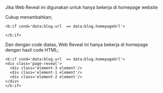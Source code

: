 Jika Web Reveal ini digunakan untuk hanya bekerja di homepage website

Cukup menambahkan;

    <b:if cond='data:blog.url  == data:blog.homepageUrl'>

    </b:if>
    
Dan dengan code diatas, Web Reveal ini hanya bekerja di homepage
dengan hasil code HTML;

    <b:if cond='data:blog.url  == data:blog.homepageUrl'>
    <div class='page-reveal'>
      <div class='element-3 element'/>
      <div class='element-1 element'/>
      <div class='element-2 element'/>
    </div>
    </b:if>
